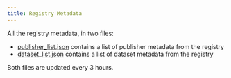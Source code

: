 ```yaml
---
title: Registry Metadata
---
```

All the registry metadata, in two files:

 * [publisher_list.json](/publisher_list.json) contains a list of publisher metadata from the registry
 * [dataset_list.json](/dataset_list.json) contains a list of dataset metadata from the registry

Both files are updated every 3 hours.
